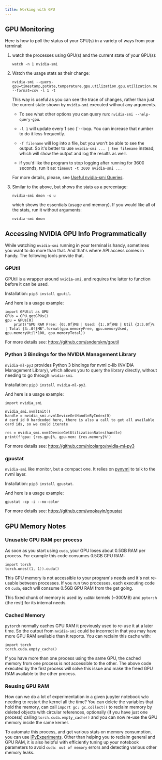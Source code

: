 ```yaml
---
title: Working with GPU
---
```


## GPU Monitoring

Here is how to poll the status of your GPU(s) in a variety of ways from your terminal:

1. watch the processes using GPU(s) and the current state of your GPU(s):

   ```
   watch -n 1 nvidia-smi
   ```

2. Watch the usage stats as their change:

   ```
   nvidia-smi --query-gpu=timestamp,pstate,temperature.gpu,utilization.gpu,utilization.memory,memory.total,memory.free,memory.used --format=csv -l 1 -t
   ```

   This way is useful as you can see the trace of changes, rather than just the current state shown by `nvidia-smi` executed without any arguments.

   * To see what other options you can query run: `nvidia-smi --help-query-gpu`.

   * `-l 1` will update every 1 sec (`--loop. You can increase that number to do it less frequently.

   * `-f filename` will log into a file, but you won't be able to see the output. So it's better to use `nvidia-smi ... | tee filename` instead, which will show the output and log the results as well.

   * if you'd like the program to stop logging after running for 3600 seconds, run it as: `timeout -t 3600 nvidia-smi ...`

   For more details, please, see [Useful nvidia-smi Queries](https://nvidia.custhelp.com/app/answers/detail/a_id/3751/~/useful-nvidia-smi-queries).

3. Similar to the above, but shows the stats as a percentage:

   ```
   nvidia-smi dmon -s u
   ```
   which shows the essentials (usage and memory). If you would like all of the stats, run it without arguments:
   ```
   nvidia-smi dmon
   ```


## Accessing NVIDIA GPU Info Programmatically

While watching `nvidia-smi` running in your terminal is handy, sometimes you want to do more than that. And that's where API access comes in handy. The following tools provide that.

### GPUtil

GPUtil is a wrapper around `nvidia-smi`, and requires the latter to function before it can be used.

Installation: `pip3 install gputil`.

And here is a usage example:

```
import GPUtil as GPU
GPUs = GPU.getGPUs()
gpu = GPUs[0]
    print("GPU RAM Free: {0:.0f}MB | Used: {1:.0f}MB | Util {2:3.0f}% | Total {3:.0f}MB".format(gpu.memoryFree, gpu.memoryUsed, gpu.memoryUtil*100, gpu.memoryTotal))
```

For more details see: https://github.com/anderskm/gputil



### Python 3 Bindings for the NVIDIA Management Library

`nvidia-ml-py3` provides Python 3 bindings for nvml c-lib (NVIDIA Management Library), which allows you to query the library directly, without needing to go through `nvidia-smi`.

Installation: `pip3 install nvidia-ml-py3`.

And here is a usage example:

```
import nvidia_smi

nvidia_smi.nvmlInit()
handle = nvidia_smi.nvmlDeviceGetHandleByIndex(0)
# card id 0 hardcoded here, there is also a call to get all available card ids, so we could iterate

res = nvidia_smi.nvmlDeviceGetUtilizationRates(handle)
print(f'gpu: {res.gpu}%, gpu-mem: {res.memory}%')
```

For more details see: https://github.com/nicolargo/nvidia-ml-py3


### gpustat

`nvidia-smi` like monitor, but a compact one. It relies on [pynvml](https://pythonhosted.org/nvidia-ml-py/) to talk to the nvml layer.

Installation: `pip3 install gpustat`.

And here is a usage example:

```
gpustat -cp -i --no-color
```

For more details see: https://github.com/wookayin/gpustat


## GPU Memory Notes


### Unusable GPU RAM per process

As soon as you start using `cuda`, your GPU loses about 0.5GB RAM per process. For example this code consumes 0.5GB GPU RAM:
```
import torch
torch.ones((1, 1)).cuda()
```
This GPU memory is not accessible to your program's needs and it's not re-usable between processes. If you run two processes, each executing code on `cuda`, each will consume 0.5GB GPU RAM from the get going.

This fixed chunk of memory is used by `cuDNN` kernels (~300MB) and `pytorch` (the rest) for its internal needs.


### Cached Memory

`pytorch` normally caches GPU RAM it previously used to re-use it at a later time. So the output from `nvidia-smi` could be incorrect in that you may have more GPU RAM available than it reports. You can reclaim this cache with:
```
import torch
torch.cuda.empty_cache()
```

If you have more than one process using the same GPU, the cached memory from one process is not accessible to the other. The above code executed by the first process will solve this issue and make the freed GPU RAM available to the other process.


### Reusing GPU RAM

How can we do a lot of experimentation in a given jupyter notebook w/o needing to restart the kernel all the time? You can delete the variables that hold the memory, can call `import gc; gc.collect()` to reclaim memory by deleted objects with circular references, optionally (if you have just one process) calling `torch.cuda.empty_cache()` and you can now re-use the GPU memory inside the same kernel.

To automate this process, and get various stats on memory consumption, you can use [IPyExperiments](https://github.com/stas00/ipyexperiments). Other than helping you to reclaim general and GPU RAM, it is also helpful with efficiently tuning up your notebook parameters to avoid `cuda: out of memory` errors and detecting various other memory leaks.
